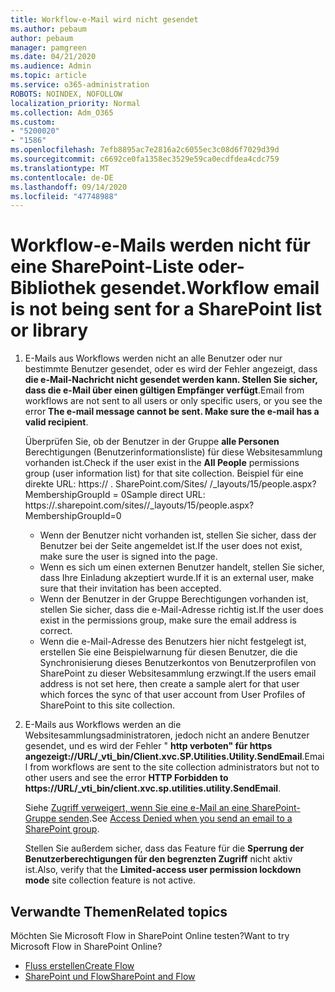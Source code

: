```yaml
---
title: Workflow-e-Mail wird nicht gesendet
ms.author: pebaum
author: pebaum
manager: pamgreen
ms.date: 04/21/2020
ms.audience: Admin
ms.topic: article
ms.service: o365-administration
ROBOTS: NOINDEX, NOFOLLOW
localization_priority: Normal
ms.collection: Adm_O365
ms.custom:
- "5200020"
- "1586"
ms.openlocfilehash: 7efb8895ac7e2816a2c6055ec3c08d6f7029d39d
ms.sourcegitcommit: c6692ce0fa1358ec3529e59ca0ecdfdea4cdc759
ms.translationtype: MT
ms.contentlocale: de-DE
ms.lasthandoff: 09/14/2020
ms.locfileid: "47748988"
---
```

# <a name="workflow-email-is-not-being-sent-for-a-sharepoint-list-or-library"></a><span data-ttu-id="adf01-102">Workflow-e-Mails werden nicht für eine SharePoint-Liste oder-Bibliothek gesendet.</span><span class="sxs-lookup"><span data-stu-id="adf01-102">Workflow email is not being sent for a SharePoint list or library</span></span>

1. <span data-ttu-id="adf01-103">E-Mails aus Workflows werden nicht an alle Benutzer oder nur bestimmte Benutzer gesendet, oder es wird der Fehler angezeigt, dass **die e-Mail-Nachricht nicht gesendet werden kann. Stellen Sie sicher, dass die e-Mail über einen gültigen Empfänger verfügt**.</span><span class="sxs-lookup"><span data-stu-id="adf01-103">Email from workflows are not sent to all users or only specific users, or you see the error **The e-mail message cannot be sent. Make sure the e-mail has a valid recipient**.</span></span>

    <span data-ttu-id="adf01-104">Überprüfen Sie, ob der Benutzer in der Gruppe **alle Personen** Berechtigungen (Benutzerinformationsliste) für diese Websitesammlung vorhanden ist.</span><span class="sxs-lookup"><span data-stu-id="adf01-104">Check if the user exist in the **All People** permissions group (user information list) for that site collection.</span></span>  <span data-ttu-id="adf01-105">Beispiel für eine direkte URL: https:// <tenant> . SharePoint.com/Sites/ <sitename> /_layouts/15/people.aspx? MembershipGroupId = 0</span><span class="sxs-lookup"><span data-stu-id="adf01-105">Sample direct URL: https://<tenant>.sharepoint.com/sites/<sitename>/_layouts/15/people.aspx?MembershipGroupId=0</span></span>

    - <span data-ttu-id="adf01-106">Wenn der Benutzer nicht vorhanden ist, stellen Sie sicher, dass der Benutzer bei der Seite angemeldet ist.</span><span class="sxs-lookup"><span data-stu-id="adf01-106">If the user does not exist, make sure the user is signed into the page.</span></span> 
    - <span data-ttu-id="adf01-107">Wenn es sich um einen externen Benutzer handelt, stellen Sie sicher, dass Ihre Einladung akzeptiert wurde.</span><span class="sxs-lookup"><span data-stu-id="adf01-107">If it is an external user, make sure that their invitation has been accepted.</span></span>
    - <span data-ttu-id="adf01-108">Wenn der Benutzer in der Gruppe Berechtigungen vorhanden ist, stellen Sie sicher, dass die e-Mail-Adresse richtig ist.</span><span class="sxs-lookup"><span data-stu-id="adf01-108">If the user does exist in the permissions group, make sure the email address is correct.</span></span>
    - <span data-ttu-id="adf01-109">Wenn die e-Mail-Adresse des Benutzers hier nicht festgelegt ist, erstellen Sie eine Beispielwarnung für diesen Benutzer, die die Synchronisierung dieses Benutzerkontos von Benutzerprofilen von SharePoint zu dieser Websitesammlung erzwingt.</span><span class="sxs-lookup"><span data-stu-id="adf01-109">If the users email address is not set here, then create a sample alert for that user which forces the sync of that user account from User Profiles of SharePoint to this site collection.</span></span>
 
2. <span data-ttu-id="adf01-110">E-Mails aus Workflows werden an die Websitesammlungsadministratoren, jedoch nicht an andere Benutzer gesendet, und es wird der Fehler " **http verboten" für <span>https angezeigt:</span>//URL/_vti_bin/Client.xvc.SP.Utilities.Utility.SendEmail**.</span><span class="sxs-lookup"><span data-stu-id="adf01-110">Email from workflows are sent to the site collection administrators but not to other users and see the error **HTTP Forbidden to <span>https:</span>//URL/_vti_bin/client.xvc.sp.utilities.utility.SendEmail**.</span></span>
 

    <span data-ttu-id="adf01-111">Siehe [Zugriff verweigert, wenn Sie eine e-Mail an eine SharePoint-Gruppe senden](https://docs.microsoft.com/sharepoint/support/sharing-and-permissions/access-denied-when-send-an-email-to-groups).</span><span class="sxs-lookup"><span data-stu-id="adf01-111">See [Access Denied when you send an email to a SharePoint group](https://docs.microsoft.com/sharepoint/support/sharing-and-permissions/access-denied-when-send-an-email-to-groups).</span></span>

    <span data-ttu-id="adf01-112">Stellen Sie außerdem sicher, dass das Feature für die **Sperrung der Benutzerberechtigungen für den begrenzten Zugriff** nicht aktiv ist.</span><span class="sxs-lookup"><span data-stu-id="adf01-112">Also, verify that the **Limited-access user permission lockdown mode** site collection feature is not active.</span></span>


## <a name="related-topics"></a><span data-ttu-id="adf01-113">Verwandte Themen</span><span class="sxs-lookup"><span data-stu-id="adf01-113">Related topics</span></span>
<span data-ttu-id="adf01-114">Möchten Sie Microsoft Flow in SharePoint Online testen?</span><span class="sxs-lookup"><span data-stu-id="adf01-114">Want to try Microsoft Flow in SharePoint Online?</span></span>
- [<span data-ttu-id="adf01-115">Fluss erstellen</span><span class="sxs-lookup"><span data-stu-id="adf01-115">Create Flow</span></span>](https://support.office.com/article/Create-a-flow-for-a-list-or-library-in-SharePoint-Online-or-OneDrive-for-Business-a9c3e03b-0654-46af-a254-20252e580d01) 
- [<span data-ttu-id="adf01-116">SharePoint und Flow</span><span class="sxs-lookup"><span data-stu-id="adf01-116">SharePoint and Flow</span></span>](https://flow.microsoft.com/blog/sharepoint-and-flow/) 


